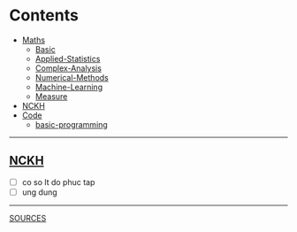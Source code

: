 # Contents
- [Maths](https://github.com/S-ROLL/notebook.maths/blob/main/Maths)
  - [Basic](https://github.com/S-ROLL/notebook.maths/blob/main/Maths/Basic-concept/basic.ipynb)
  - [Applied-Statistics](https://github.com/S-ROLL/notebook.maths/blob/main/Maths/Gennin/Applied-Statistics/as.ipynb)
  - [Complex-Analysis](https://github.com/S-ROLL/notebook.maths/blob/main/Maths/Gennin/Complex-Analysis/ca.ipynb)
  - [Numerical-Methods](https://github.com/Bancie/notebook.maths/blob/main/Numerical-Methods/nm.ipynb)
  - [Machine-Learning](https://github.com/S-ROLL/notebook.maths/blob/main/Maths/Machine-Learning/ml.ipynb)
  - [Measure](https://github.com/S-ROLL/notebook.maths/blob/main/Maths/Measure/measure.ipynb)
- [NCKH](https://github.com/S-ROLL/notebook.maths/blob/main/NCKH/nckh.ipynb)
- [Code](https://github.com/S-ROLL/notebook.maths/blob/main/Code)
  - [basic-programming](https://github.com/S-ROLL/notebook.maths/blob/main/Code/basic-prog/basic-programme.ipynb)
---
## [NCKH](https://github.com/S-ROLL/notebook.maths/blob/main/NCKH/nckh.ipynb)
- [ ] co so lt do phuc tap
- [ ] ung dung
---
[SOURCES](https://drive.google.com/drive/u/1/folders/1HARdf9ZS6k-OPniwOIoeQKNms1sTe28c)

